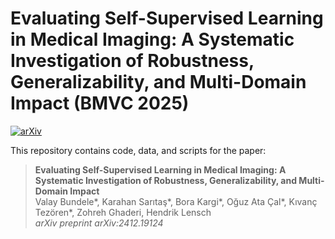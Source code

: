 # Evaluating Self-Supervised Learning in Medical Imaging: A Systematic Investigation of Robustness, Generalizability, and Multi-Domain Impact (BMVC 2025)

[![arXiv](https://img.shields.io/badge/arXiv-2501.15890-B31B1B.svg)](https://arxiv.org/abs/2412.19124)

This repository contains code, data, and scripts for the paper:

> **Evaluating Self-Supervised Learning in Medical Imaging: A Systematic Investigation of Robustness, Generalizability, and Multi-Domain Impact**  
> Valay Bundele*, Karahan Sarıtaş*, Bora Kargi*, Oğuz Ata Çal*, Kıvanç Tezören*, Zohreh Ghaderi, Hendrik Lensch \
> *arXiv preprint arXiv:2412.19124*
